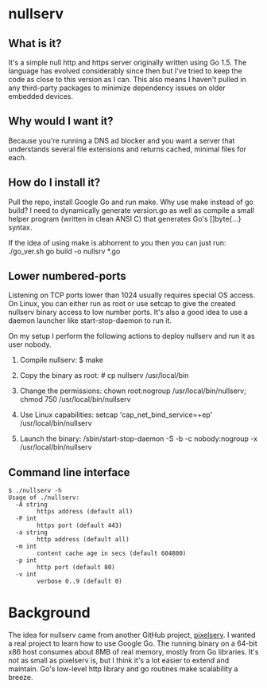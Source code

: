 # nullserv

## What is it?
It's a simple null http and https server originally written using Go 1.5.
The language has evolved considerably since then but I've tried to keep
the code as close to this version as I can. This also means I haven't
pulled in any third-party packages to minimize dependency issues on
older embedded devices.

## Why would I want it?
Because you're running a DNS ad blocker and you want a server that
understands several file extensions and returns cached, minimal files for
each.

## How do I install it?
Pull the repo, install Google Go and run make. Why use make instead of
go build? I need to dynamically generate version.go as well as compile
a small helper program (written in clean ANSI C) that generates Go's
[]byte{...} syntax.

If the idea of using make is abhorrent to you then you can just run:
    ./go_ver.sh
    go build -o nullsrv *.go

## Lower numbered-ports
Listening on TCP ports lower than 1024 usually requires special OS access.
On Linux, you can either run as root or use setcap to give the created
nullserv binary access to low number ports. It's also a good idea to use
a daemon launcher like start-stop-daemon to run it.

On my setup I perform the following actions to deploy nullserv and run it
as user nobody.

1. Compile nullserv: $ make

2. Copy the binary as root: # cp nullserv /usr/local/bin

3. Change the permissions: chown root:nogroup /usr/local/bin/nullserv; chmod 750 /usr/local/bin/nullserv

4. Use Linux capabilities: setcap 'cap_net_bind_service=+ep' /usr/local/bin/nullserv

5. Launch the binary: /sbin/start-stop-daemon -S -b -c nobody:nogroup -x /usr/local/bin/nullserv

## Command line interface
```
$ ./nullserv -h
Usage of ./nullserv:
  -A string
        https address (default all)
  -P int
        https port (default 443)
  -a string
        http address (default all)
  -m int
        content cache age in secs (default 604800)
  -p int
        http port (default 80)
  -v int
        verbose 0..9 (default 0)
```

# Background
The idea for nullserv came from another GitHub project,
[pixelserv](https://github.com/h0tw1r3/pixelserv). I wanted a real project
to learn how to use Google Go. The running binary on a 64-bit x86 host
consumes about 8MB of real memory, mostly from Go libraries. It's not as
small as pixelserv is, but I think it's a lot easier to extend and
maintain. Go's low-level http library and go routines make scalability
a breeze.
